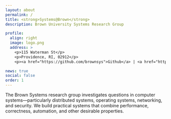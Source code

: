 ```yaml
---
layout: about
permalink: /
title: <strong>Systems@Brown</strong>
description: Brown University Systems Research Group

profile:
  align: right
  image: logo.png
  address: >
    <p>115 Waterman St</p>
    <p>Providence, RI, 02912</p>
    <p><a href="https://github.com/brownsys">Github</a> | <a href="https://twitter.com/systemsatbrown">Twitter</a> | <a href="https://www.youtube.com/channel/UC33M2YIhrxJZBFiMXDESl9Q">YouTube</a></p>

news: true
social: false
order: 1
---
```


The Brown Systems research group investigates questions in computer
systems—particularly distributed systems, operating systems,
networking, and security. We build practical systems that 
combine performance, correctness, automation, and other desirable properties.

